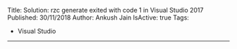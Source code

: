 Title: Solution: rzc generate exited with code 1 in Visual Studio 2017
Published: 30/11/2018
Author: Ankush Jain
IsActive: true
Tags:
  - Visual Studio
---

